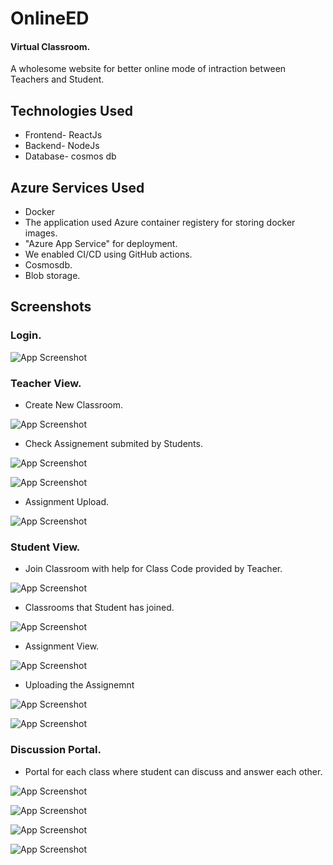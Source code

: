 

# OnlineED 
#### Virtual Classroom.


A wholesome website for better online mode of intraction between Teachers and Student.





## Technologies Used

- Frontend-  ReactJs
- Backend- NodeJs
- Database- cosmos db



## Azure Services Used

- Docker
- The application used Azure container registery for storing docker images.
- "Azure App Service" for deployment.
- We enabled CI/CD using GitHub actions.
- Cosmosdb.
- Blob storage.
## Screenshots

### Login. 
![App Screenshot](/PIC/4.jpeg)

### Teacher View.

- Create New Classroom.

 ![App Screenshot](/PIC/9.jpeg)

- Check Assignement submited by Students.

 ![App Screenshot](/PIC/11.jpeg)
 
 ![App Screenshot](/PIC/12.jpeg)



- Assignment Upload.

![App Screenshot](/PIC/10.jpeg)

### Student View.

- Join Classroom with help for Class Code provided by Teacher.

![App Screenshot](/PIC/5.jpeg)

- Classrooms that Student has joined.

![App Screenshot](/PIC/6.jpeg)

- Assignment View.

![App Screenshot](/PIC/13.jpeg)


- Uploading the  Assignemnt 

![App Screenshot](/PIC/7.jpeg)

![App Screenshot](/PIC/8.jpeg)


### Discussion Portal.
- Portal for each class where student can discuss and answer each other.

![App Screenshot](/PIC/14.jpeg)

![App Screenshot](/PIC/1.jpeg)

![App Screenshot](/PIC/2.jpeg)

![App Screenshot](/PIC/3.jpeg)



















